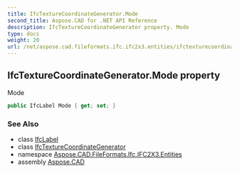 ```yaml
---
title: IfcTextureCoordinateGenerator.Mode
second_title: Aspose.CAD for .NET API Reference
description: IfcTextureCoordinateGenerator property. Mode
type: docs
weight: 20
url: /net/aspose.cad.fileformats.ifc.ifc2x3.entities/ifctexturecoordinategenerator/mode/
---
```

## IfcTextureCoordinateGenerator.Mode property

Mode

```csharp
public IfcLabel Mode { get; set; }
```

### See Also

* class [IfcLabel](../../../aspose.cad.fileformats.ifc.ifc2x3.types/ifclabel/)
* class [IfcTextureCoordinateGenerator](../)
* namespace [Aspose.CAD.FileFormats.Ifc.IFC2X3.Entities](../../ifctexturecoordinategenerator/)
* assembly [Aspose.CAD](../../../)



